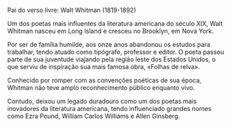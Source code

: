 Pai do verso livre: Walt Whitman (1819-1892)

 Um dos poetas mais influentes da literatura americana do século XIX,  Walt Whitman nasceu em Long Island e cresceu no Brooklyn, em Nova York.

 Por ser de família humilde, aos onze anos abandonou os estudos para trabalhar, tendo atuado como tipógrafo, professor e editor. O poeta passou parte de sua juventude viajando pela região leste dos Estados Unidos, o que serviu de inspiração sua mais famosa obra, «Folhas de relva».

Conhecido por romper com as convenções poéticas de sua época, Whitman não teve amplo reconhecimento público enquanto vivo.

Contudo, deixou um legado duradouro como um dos poetas mais inovadores da literatura americana, tendo influenciado grandes nomes como Ezra Pound, William Carlos Williams e Allen Ginsberg.
